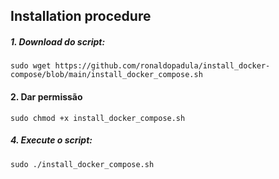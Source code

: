 ## Installation procedure

##### 1. Download do script:
```
sudo wget https://github.com/ronaldopadula/install_docker-compose/blob/main/install_docker_compose.sh
```

#### 2. Dar permissão
```
sudo chmod +x install_docker_compose.sh
```
##### 4. Execute o script:
```
sudo ./install_docker_compose.sh
```


